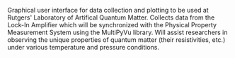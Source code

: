 Graphical user interface for data collection and plotting to be used at Rutgers' Laboratory of Artifical Quantum Matter.
Collects data from the Lock-In Amplifier which will be synchronized with the Physical Property Measurement System using 
the MultiPyVu library. Will assist researchers in observing the unique properties of quantum matter (their resistivities, etc.) under various temperature and pressure conditions.
